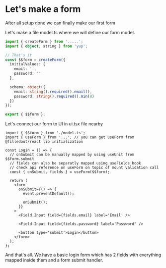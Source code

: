# Let's make a form

After all setup done we can finally make our first form

Let's make a file model.ts where we will define our form model.

```ts
import { createForm } from '.....';
import { object, string } from 'yup';

// That's it
const $$form = createForm({
  initialValues: {
    email: '',
    password: ''
  },

  schema: object({
    email: string().required().email(),
    password: string().required().min(8)
  })
});

export { $$form };
```

Let's connect our form to UI in ui.tsx file nearby

```tsx
import { $$form } from './model.ts';
import { useForm } from '...'; // you can get useForm from @filledout/react lib initialization

const Login = () => {
  // onSubmit can be manually mapped by using useUnit from $$form.submit
  // fields can also be separatly mapped using useFields hook
  // check api reference on useForm on topic of mount validation call
  const { onSubmit, fields } = useForm($$form);

  return (
    <form
      onSubmit={() => {
        event.preventDefault();

        onSubmit();
      }}
    >
      <Field.Input field={fields.email} label='Email' />

      <Field.Input field={fields.password} label='Password' />

      <button type='submit'>Login</button>
    </form>
  );
};
```
And that's all. We have a basic login form which has 2 fields with everything mapped inside them and a form submit handler.
